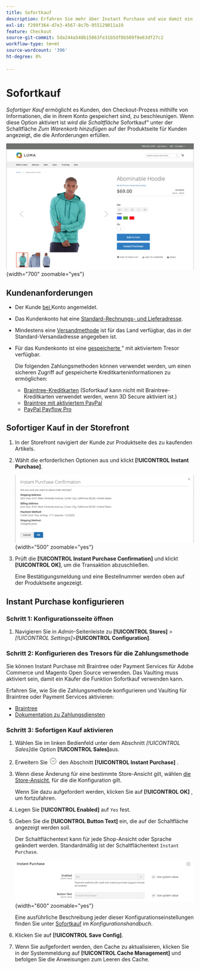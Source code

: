 ```yaml
---
title: Sofortkauf
description: Erfahren Sie mehr über Instant Purchase und wie damit ein schneller Checkout für registrierte Kundenkonten ermöglicht werden kann.
exl-id: f299f364-d7e3-4567-8c7b-955129011a19
feature: Checkout
source-git-commit: 5da244a548b15863fe31b5df8b509f8e63df27c2
workflow-type: tm+mt
source-wordcount: '396'
ht-degree: 0%

---
```


# Sofortkauf

_Sofortiger Kauf_ ermöglicht es Kunden, den Checkout-Prozess mithilfe von Informationen, die in ihrem Konto gespeichert sind, zu beschleunigen. Wenn diese Option aktiviert ist _wird die Schaltfläche_ Sofortkauf“ unter der Schaltfläche _Zum Warenkorb hinzufügen_ auf der Produktseite für Kunden angezeigt, die die Anforderungen erfüllen.

![Produktseite mit angezeigter Option „Sofortkauf“](./assets/storefront-checkout-instant-purchase.png){width="700" zoomable="yes"}

## Kundenanforderungen

- Der Kunde [ bei ](../customers/customer-sign-in.md) Konto angemeldet.

- Das Kundenkonto hat eine [Standard-Rechnungs- und Lieferadresse](../customers/account-dashboard-address-book.md).

- Mindestens eine [Versandmethode](delivery.md) ist für das Land verfügbar, das in der Standard-Versandadresse angegeben ist.

- Für das Kundenkonto ist eine [gespeicherte ](../stores-purchase/stored-payment-methods.md)&quot; mit aktiviertem Tresor verfügbar.

  Die folgenden Zahlungsmethoden können verwendet werden, um einen sicheren Zugriff auf gespeicherte Kreditkarteninformationen zu ermöglichen:

   - [Braintree-Kreditkarten](braintree.md) (Sofortkauf kann nicht mit Braintree-Kreditkarten verwendet werden, wenn 3D Secure aktiviert ist.)
   - [Braintree mit aktiviertem PayPal](braintree.md)
   - [PayPal Payflow Pro](paypal-payflow-pro.md)

## Sofortiger Kauf in der Storefront

1. In der Storefront navigiert der Kunde zur Produktseite des zu kaufenden Artikels.

1. Wählt die erforderlichen Optionen aus und klickt **[!UICONTROL Instant Purchase]**.

   ![Bestätigungsdialogfeld zur Bestätigung des Sofortkaufs](./assets/storefront-checkout-instant-purchase-confirmation.png){width="500" zoomable="yes"}

1. Prüft die **[!UICONTROL Instant Purchase Confirmation]** und klickt **[!UICONTROL OK]**, um die Transaktion abzuschließen.

   Eine Bestätigungsmeldung und eine Bestellnummer werden oben auf der Produktseite angezeigt.

## Instant Purchase konfigurieren

### Schritt 1: Konfigurationsseite öffnen

1. Navigieren Sie in _Admin_-Seitenleiste zu **[!UICONTROL Stores]** > _[!UICONTROL Settings]_>**[!UICONTROL Configuration]**.

### Schritt 2: Konfigurieren des Tresors für die Zahlungsmethode

Sie können Instant Purchase mit Braintree oder Payment Services für Adobe Commerce und Magento Open Source verwenden. Das Vaulting muss aktiviert sein, damit ein Käufer die Funktion Sofortkauf verwenden kann.

Erfahren Sie, wie Sie die Zahlungsmethode konfigurieren und Vaulting für Braintree oder Payment Services aktivieren:

- [Braintree](braintree.md)
- [Dokumentation zu Zahlungsdiensten](https://experienceleague.adobe.com/docs/commerce/payment-services/guide-overview.html)

### Schritt 3: Sofortigen Kauf aktivieren

1. Wählen Sie im linken Bedienfeld unter dem Abschnitt _[!UICONTROL Sales]_&#x200B;die Option **[!UICONTROL Sales]**&#x200B;aus.

1. Erweitern Sie ![Erweiterungsauswahl](../assets/icon-display-expand.png) den Abschnitt **[!UICONTROL Instant Purchase]** .

1. Wenn diese Änderung für eine bestimmte Store-Ansicht gilt, wählen [die Store-Ansicht](../configuration-reference/scope-change.md#set-the-scope), für die die Konfiguration gilt.

   Wenn Sie dazu aufgefordert werden, klicken Sie auf **[!UICONTROL OK]** , um fortzufahren.

1. Legen Sie **[!UICONTROL Enabled]** auf `Yes` fest.

1. Geben Sie die **[!UICONTROL Button Text]** ein, die auf der Schaltfläche angezeigt werden soll.

   Der Schaltflächentext kann für jede Shop-Ansicht oder Sprache geändert werden. Standardmäßig ist der Schaltflächentext `Instant Purchase`.

   ![Konfiguration - Optionen für den Sofortkauf](../configuration-reference/sales/assets/sales-instant-purchase.png){width="600" zoomable="yes"}

   Eine ausführliche Beschreibung jeder dieser Konfigurationseinstellungen finden Sie unter [Sofortkauf](../configuration-reference/sales/sales.md#instant-purchase) im _Konfigurationshandbuch_.

1. Klicken Sie auf **[!UICONTROL Save Config]**.

1. Wenn Sie aufgefordert werden, den Cache zu aktualisieren, klicken Sie in der Systemmeldung auf **[!UICONTROL Cache Management]** und befolgen Sie die Anweisungen zum Leeren des Cache.

